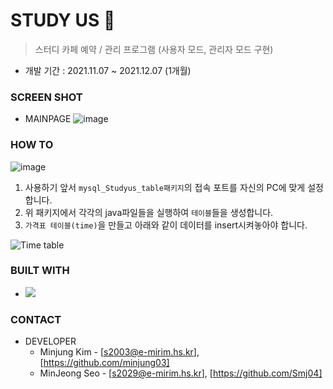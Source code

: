 # STUDY US 📇
> 스터디 카페 예약 / 관리 프로그램 (사용자 모드, 관리자 모드 구현)

* 개발 기간 : 2021.11.07 ~ 2021.12.07 (1개월)

### SCREEN SHOT

* MAINPAGE
![image](https://user-images.githubusercontent.com/79045880/145130940-86013f13-91f8-45aa-af6f-43b6ecab1177.png)

### HOW TO

![image](https://user-images.githubusercontent.com/79045880/144982342-f9a4a582-7720-42a7-a3ae-a3b0aa462565.png)

1. 사용하기 앞서 `mysql_Studyus_table패키지`의 접속 포트를 자신의 PC에 맞게 설정합니다.
2. 위 패키지에서 각각의 java파일들을 실행하여 `테이블`들을 생성합니다.
3. `가격표 테이블(time)`을 만들고 아래와 같이 데이터를 insert시켜놓아야 합니다.

![Time table](https://user-images.githubusercontent.com/79045880/145130156-908f716f-5e32-4e17-9171-35fdce5aa40a.jpg)

### BUILT WITH

* <img src="https://img.shields.io/badge/JAVA-007396?style=flat-square&logo=JAVA&logoColor=white"/></a>

### CONTACT

* DEVELOPER
  * Minjung Kim - [s2003@e-mirim.hs.kr], [https://github.com/minjung03]
  * MinJeong Seo - [s2029@e-mirim.hs.kr], [https://github.com/Smj04]
